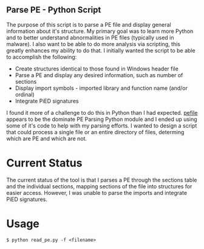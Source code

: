 ## Parse PE - Python Script

The purpose of this script is to parse a PE file and display general information about it's structure.  My primary goal was to learn more Python and to better understand abnormalities in PE files (typically used in malware).  I also want to be able to do more analysis via scripting, this greatly enhances my ability to do that.  I initially wanted the script to be able to accomplish the following:

* Create structures identical to those found in Windows header file
* Parse a PE and display any desired information, such as number of sections
* Display import symbols - imported library and function name (and/or ordinal)
* Integrate PiED signatures

I found it more of a challenge to do this in Python than I had expected.  [pefile](https://github.com/erocarrera/pefile) appears to be the dominate PE Parsing Python module and I ended up using some of it's code to help with my parsing efforts.  I wanted to design a script that could process a single file or an entire directory of files, determing which are PE and which are not.

# Current Status

The current status of the tool is that I parses a PE through the sections table and the individual sections, mapping sections of the file into structures for easier access.  However, I was unable to parse the imports and integrate PiED signatures.

# Usage

```
$ python read_pe.py -f <filename>
```